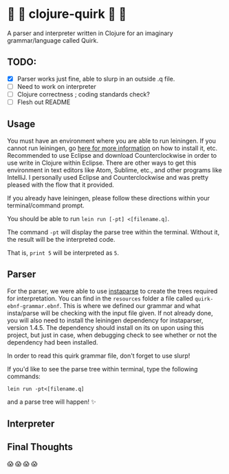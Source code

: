 # :cherry_blossom: :star2: clojure-quirk :star2: :cherry_blossom: 

A parser and interpreter written in Clojure for an imaginary grammar/language called Quirk. 

## TODO:
- [x]  Parser works just fine, able to slurp in an outside .q file. 
- [ ] Need to work on interpreter 
- [ ] Clojure correctness ; coding standards check? 
- [ ] Flesh out README 

## Usage

You must have an environment where you are able to run leiningen. If you cannot run leiningen, go [here for more information](https://leiningen.org/) on how to install it, etc. Recommended to use Eclipse and download Counterclockwise in order to use write in Clojure within Eclipse. There are other ways to get this environment in text editors like Atom, Sublime, etc., and other programs like IntelliJ. I personally used Eclipse and Counterclockwise and was pretty pleased with the flow that it provided. 

If you already have leiningen, please follow these directions within your terminal/command prompt. 

You should be able to run `lein run [-pt] <[filename.q]`. 

The command `-pt` will display the parse tree within the terminal. Without it, the result will be the interpreted code.

That is, `print 5` will be interpreted as `5`. 

## Parser 

For the parser, we were able to use [instaparse](https://github.com/Engelberg/instaparse) to create the trees required for interpretation. You can find in the `resources` folder a file called `quirk-ebnf-grammar.ebnf`. This is where we defined our grammar and what insta/parse will be checking with the input file given. If not already done, you will also need to install the leiningen dependency for instaparser, version 1.4.5. The dependency should install on its on upon using this project, but just in case, when debugging check to see whether or not the dependency had been installed. 

In order to read this quirk grammar file, don't forget to use slurp! 

If you'd like to see the parse tree within terminal, type the following commands: 

`lein run -pt<[filename.q]` 

and a parse tree will happen! :sparkles: 

## Interpreter 

## Final Thoughts 
:scream: :scream: :scream: :scream: 
